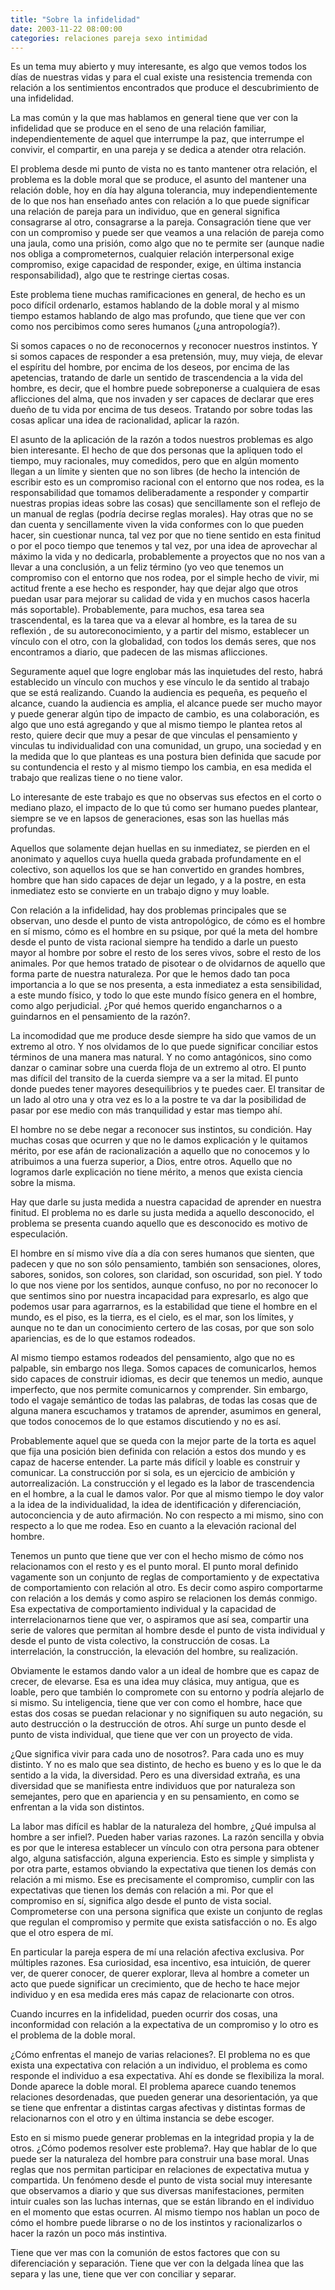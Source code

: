 ```yaml
---
title: "Sobre la infidelidad"
date: 2003-11-22 08:00:00
categories: relaciones pareja sexo intimidad
---
```

Es un tema muy abierto y muy interesante, es algo que vemos todos los días de nuestras vidas y para el cual existe una resistencia tremenda con relación a los sentimientos encontrados que produce el descubrimiento de una infidelidad. 

La mas común y la que mas hablamos en general tiene que ver con la infidelidad que se produce en el seno de una relación familiar, independientemente de aquel que interrumpe la paz, que interrumpe el convivir, el compartir, en una pareja y se dedica a atender otra relación. 

El problema desde mi punto de vista no es tanto mantener otra relación, el problema es la doble moral que se produce, el asunto del mantener una relación doble, hoy en día hay alguna tolerancia, muy independientemente de lo que nos han enseñado antes con relación a lo que puede significar una relación de pareja para un individuo, que en general significa consagrarse al otro, consagrarse a la pareja. Consagración tiene que ver con un compromiso y puede ser que veamos a una relación de pareja como una jaula, como una prisión, como algo que no te permite ser (aunque nadie nos obliga a comprometernos, cualquier relación interpersonal exige compromiso, exige capacidad de responder, exige, en última instancia responsabilidad), algo que te restringe ciertas cosas. 

Este problema tiene muchas ramificaciones en general, de hecho es un poco difícil ordenarlo, estamos hablando de la doble moral y al mismo tiempo estamos hablando de algo mas profundo, que tiene que ver con como nos percibimos como seres humanos (¿una antropología?). 

Si somos capaces o no de reconocernos y reconocer nuestros instintos. Y si somos capaces de responder a esa pretensión, muy, muy vieja, de elevar el espíritu del hombre, por encima de los deseos, por encima de las apetencias, tratando de darle un sentido de trascendencia a la vida del hombre, es decir, que el hombre puede sobreponerse a cualquiera de esas aflicciones del alma, que nos invaden y ser capaces de declarar que eres dueño de tu vida por encima de tus deseos. Tratando por sobre todas las cosas aplicar una idea de racionalidad, aplicar la razón.

El asunto de la aplicación de la razón a todos nuestros problemas es algo bien interesante. El hecho de que dos personas que la apliquen todo el tiempo, muy racionales, muy comedidos, pero que en algún momento llegan a un límite y sienten que no son libres (de hecho la intención de escribir esto es un compromiso racional con el entorno que nos rodea, es la responsabilidad que tomamos deliberadamente a responder y compartir nuestras propias ideas sobre las cosas) que sencillamente son el reflejo de un manual de reglas (podría decirse reglas morales). Hay otras que no se dan cuenta y sencillamente viven la vida conformes con lo que pueden hacer, sin cuestionar nunca, tal vez por que no tiene sentido en esta finitud o por el poco tiempo que tenemos y tal vez, por una idea de aprovechar al máximo la vida y no dedicarla, probablemente a proyectos que no nos van a llevar a una conclusión, a un feliz término (yo veo que tenemos un compromiso con el entorno que nos rodea, por el simple hecho de vivir, mi actitud frente a ese hecho es responder, hay que dejar algo que otros puedan usar para mejorar su calidad de vida y en muchos casos hacerla más soportable).
Probablemente, para muchos, esa tarea sea trascendental, es la tarea que va a elevar al hombre, es la tarea de su reflexión , de su autoreconocimiento, y a partir del mismo, establecer un vínculo con el otro, con la globalidad, con todos los demás seres, que nos encontramos a diario, que padecen de las mismas aflicciones. 

Seguramente aquel que logre englobar más las inquietudes del resto, habrá establecido un vínculo con muchos y ese vínculo le da sentido al trabajo que se está realizando. Cuando la audiencia es pequeña, es pequeño el alcance, cuando la audiencia es amplia, el alcance puede ser mucho mayor y puede generar algún tipo de impacto de cambio, es una colaboración, es algo que uno está agregando y que al mismo tiempo le plantea retos al resto, quiere decir que muy a pesar de que vinculas el pensamiento y vinculas tu individualidad con una comunidad, un grupo, una sociedad y en la medida que lo que planteas es una postura bien definida que sacude por su contundencia el resto y al mismo tiempo los cambia, en esa medida el trabajo que realizas tiene o no tiene valor. 

Lo interesante de este trabajo es que no observas sus efectos en el corto o mediano plazo, el impacto de lo que tú como ser humano puedes plantear, siempre se ve en lapsos de generaciones, esas son las huellas más profundas.

Aquellos que solamente dejan huellas en su inmediatez, se pierden en el anonimato y aquellos cuya huella queda grabada profundamente en el colectivo, son aquellos los que se han convertido en grandes hombres, hombre que han sido capaces de dejar un legado, y a la postre, en esta inmediatez esto se convierte en un trabajo digno y muy loable.

Con relación a la infidelidad, hay dos problemas principales que se observan, uno desde el punto de vista antropológico, de cómo es el hombre en sí mismo, cómo es el hombre en su psique, por qué la meta del hombre desde el punto de vista racional siempre ha tendido a darle un puesto mayor al hombre por sobre el resto de los seres vivos, sobre el resto de los animales. Por que hemos tratado de pisotear o de olvidarnos de aquello que forma parte de nuestra naturaleza. Por que le hemos dado tan poca importancia a lo que se nos presenta, a esta inmediatez a esta sensibilidad, a este mundo físico, y todo lo que este mundo físico genera en el hombre, como algo perjudicial. ¿Por qué hemos querido engancharnos o a guindarnos en el pensamiento de la razón?. 

La incomodidad que me produce desde siempre ha sido que vamos de un extremo al otro. Y nos olvidamos de lo que puede significar conciliar estos términos de una manera mas natural. Y no como antagónicos, sino como danzar o caminar sobre una cuerda floja de un extremo al otro. El punto mas difícil del transito de la cuerda siempre va a ser la mitad. El punto donde puedes tener mayores desequilibrios y te puedes caer. El transitar de un lado al otro una y otra vez es lo a la postre te va dar la posibilidad de pasar por ese medio con más tranquilidad y estar mas tiempo ahí.

El hombre no se debe negar a reconocer sus instintos, su condición. Hay muchas cosas que ocurren y que no le damos explicación y le quitamos mérito, por ese afán de racionalización a aquello que no conocemos y lo atribuimos a una fuerza superior, a Dios, entre otros. Aquello que no logramos darle explicación no tiene mérito, a menos que exista ciencia sobre la misma. 

Hay que darle su justa medida a nuestra capacidad de aprender en nuestra finitud. El problema no es darle su justa medida a aquello desconocido, el problema se presenta cuando aquello que es desconocido es motivo de especulación. 

El hombre en sí mismo vive día a día con seres humanos que sienten, que padecen y que no son sólo pensamiento, también son sensaciones, olores, sabores, sonidos, son colores, son claridad, son oscuridad, son piel. Y todo lo que nos viene por los sentidos, aunque confuso, no por no reconocer lo que sentimos sino por nuestra incapacidad para expresarlo, es algo que podemos usar para agarrarnos, es la estabilidad que tiene el hombre en el mundo, es el piso, es la tierra, es el cielo, es el mar, son los límites, y aunque no te dan un conocimiento certero de las cosas, por que son solo apariencias, es de lo que estamos rodeados. 

Al mismo tiempo estamos rodeados del pensamiento, algo que no es palpable, sin embargo nos llega. Somos capaces de comunicarlos, hemos sido capaces de construir idiomas, es decir que tenemos un medio, aunque imperfecto, que nos permite comunicarnos y comprender. Sin embargo, todo el vagaje semántico de todas las palabras, de todas las cosas que de alguna manera escuchamos y tratamos de aprender, asumimos en general, que todos conocemos de lo que estamos discutiendo y no es así. 

Probablemente aquel que se queda con la mejor parte de la torta es aquel que fija una posición bien definida con relación a estos dos mundo y es capaz de hacerse entender. La parte más difícil y loable es construir y comunicar. La construcción por si sola, es un ejercicio de ambición y autorrealización. La construcción y el legado es la labor de trascendencia en el hombre, a la cual le damos valor. Por que al mismo tiempo le doy valor a la idea de la individualidad, la idea de identificación y diferenciación, autoconciencia y de auto afirmación. No con respecto a mi mismo, sino con respecto a lo que me rodea. Eso en cuanto a la elevación racional del hombre. 

Tenemos un punto que tiene que ver con el hecho mismo de cómo nos relacionamos con el resto y es el punto moral.  El punto moral definido vagamente son un conjunto de reglas de comportamiento y de expectativa de comportamiento con relación al otro. Es decir como aspiro comportarme con relación a los demás y como aspiro se relacionen los demás conmigo. Esa expectativa de comportamiento individual y la capacidad de interrelacionarnos tiene que ver, o aspiramos que así sea, compartir una serie de valores que permitan al hombre desde el punto de vista individual y desde el punto de vista colectivo, la construcción de cosas. La interrelación, la construcción, la elevación del hombre, su realización. 

Obviamente le estamos dando valor a un ideal de hombre que es capaz de crecer, de elevarse. Esa es una idea muy clásica, muy antigua, que es loable, pero que también lo compromete con su entorno y podría alejarlo de si mismo. Su inteligencia, tiene que ver con como el hombre, hace que estas dos cosas se puedan relacionar y no signifiquen su auto negación, su auto destrucción o la destrucción de otros. Ahí surge un punto desde el punto de vista individual, que tiene que ver con un proyecto de vida. 

¿Que significa vivir para cada uno de nosotros?. Para cada uno es muy distinto. Y no es malo que sea distinto, de hecho es bueno y es lo que le da sentido a la vida, la diversidad. Pero es una diversidad extraña, es una diversidad que se manifiesta entre individuos que por naturaleza son semejantes, pero que en apariencia y en su pensamiento, en como se enfrentan a la vida son distintos. 

La labor mas difícil es hablar de la naturaleza del hombre, ¿Qué impulsa al hombre a ser infiel?. Pueden haber varias razones. La razón sencilla y obvia es por que le interesa establecer un vínculo con otra persona para obtener algo, alguna satisfacción, alguna experiencia. Esto es simple y simplista y por otra parte, estamos obviando la expectativa que tienen los demás con relación a mi mismo. Ese es precisamente el compromiso, cumplir con las expectativas que tienen los demás con relación a mi. Por que el compromiso en sí, significa algo desde el punto de vista social. Comprometerse con una persona significa que existe un conjunto de reglas que regulan el compromiso y permite que exista satisfacción o no. Es algo que el otro espera de mí. 

En particular la pareja espera de mí una relación afectiva exclusiva. Por múltiples razones. Esa curiosidad, esa incentivo, esa intuición, de querer ver, de querer conocer, de querer explorar, lleva al hombre a cometer un acto que puede significar un crecimiento, que de hecho te hace mejor individuo y en esa medida eres más capaz de relacionarte con otros. 

Cuando incurres en la infidelidad, pueden ocurrir dos cosas, una inconformidad con relación a la expectativa de un compromiso y lo otro es el problema de la doble moral. 

¿Cómo enfrentas el manejo de varias relaciones?. El problema no es que exista una expectativa con relación a un individuo, el problema es como responde el individuo a esa expectativa. Ahí es donde se flexibiliza la moral. Donde aparece la doble moral. El problema aparece cuando tenemos relaciones desordenadas, que pueden generar una desorientación, ya que se tiene que enfrentar a distintas cargas afectivas y distintas formas de relacionarnos con el otro y en última instancia se debe escoger.

Esto en si mismo puede generar problemas en la integridad propia y la de otros. ¿Cómo podemos resolver este problema?. Hay que hablar de lo que puede ser la naturaleza del hombre para construir una base moral. Unas reglas que nos permitan participar en relaciones de expectativa mutua y compartida. Un fenómeno desde el punto de vista social muy interesante que observamos a diario y que sus diversas manifestaciones, permiten intuir cuales son las luchas internas, que se están librando en el individuo en el momento que estas ocurren. Al mismo tiempo nos hablan un poco de cómo el hombre puede librarse o no de los instintos y racionalizarlos o hacer la razón un poco más instintiva. 

Tiene que ver mas con la comunión de estos factores que con su diferenciación y separación. Tiene que ver con la delgada línea que las separa y las une, tiene que ver con conciliar y separar.

